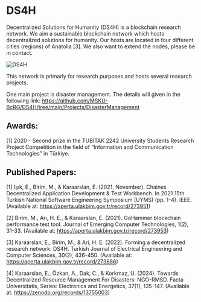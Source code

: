 # DS4H
Decentralized Solutions for Humanity (DS4H) is a blockchain research network.
We aim a sustainable blockchain network which hosts decentralized solutions for humanity.
Our hosts are located in four different cities (regions) of Anatolia [3]. We also want to extend the nodes, please be in contact.

![DS4H](https://github.com/user-attachments/assets/400c6c50-8541-4652-ba56-d2038f231a39)

This network is primarly for research purposes and hosts several research projects.

One main project is disaster management. The details will given in the following link:
https://github.com/MSKU-BcRG/DS4H/tree/main/Projects/DisasterManagement


## Awards:
<a id="1">[1]</a> 
2020 - Second prize in the TUBİTAK 2242 University Students Research Project Competition in the field of “Information and Communication Technologies” in Türkiye. 

## Published Papers:
<a id="1">[1]</a> 
Işık, E., Birim, M., & Karaarslan, E. (2021, November). Chainex Decentralized Application Development & Test Workbench. In 2021 15th Turkish National Software Engineering Symposium (UYMS) (pp. 1-4). IEEE.
(Available at: https://aperta.ulakbim.gov.tr/record/273951)


<a id="2">[2]</a> 
Birim, M., Arı, H. E., & Karaarslan, E. (2021). GoHammer blockchain performance test tool. Journal of Emerging Computer Technologies, 1(2), 31-33.
(Available at: https://aperta.ulakbim.gov.tr/record/273953)

<a id="3">[3]</a> 
Karaarslan, E., Birim, M., & Ari, H. E. (2022). Forming a decentralized research network: DS4H. Turkish Journal of Electrical Engineering and Computer Sciences, 30(2), 436-450.
(Available at: https://aperta.ulakbim.gov.tr/record/273886)

<a id="4">[4]</a> 
Karaarslan, E., Özkan, A., Dak, C., & Korkmaz, U. (2024). Towards Decentralized Resource Management For Disasters: NGO-RMSD. Facta Universitatis, Series: Electronics and Energetics, 37(1), 135-147.
(Available at: https://zenodo.org/records/13755003)
